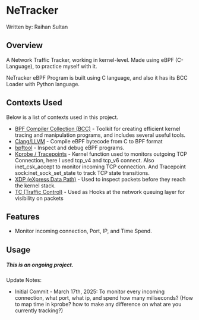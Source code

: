 # NeTracker
Written by: Raihan Sultan

## Overview
A Network Traffic Tracker, working in kernel-level. Made using eBPF (C-Language), to practice myself with it.

NeTracker eBPF Program is built using C language, and also it has its BCC Loader with Python language.

## Contexts Used
Below is a list of contexts used in this project.
- [BPF Compiler Collection (BCC)](https://github.com/iovisor/bcc) - Toolkit for creating efficient kernel tracing and manipulation programs, and includes several useful tools.
- [Clang/LLVM](https://clang.llvm.org/) - Compile eBPF bytecode from C to BPF format
- [bpftool](https://bpftool.dev/) - Inspect and debug eBPF programs.
- [Kprobe / Tracepoints](https://github.com/eunomia-bpf/bpf-developer-tutorial/tree/main/src/1-helloworld#tracepoints) - Kernel function used to monitors outgoing TCP Connection, here I used tcp_v4 and tcp_v6 connect. Also inet_csk_accept to monitor incoming TCP connection. And Tracepoint sock:inet_sock_set_state to track TCP state transitions.
- [XDP (eXpress Data Path)](https://github.com/eunomia-bpf/bpf-developer-tutorial/tree/main/src/21-xdp) - Used to inspect packets before they reach the kernel stack.
- [TC (Traffic Control)](https://github.com/eunomia-bpf/bpf-developer-tutorial/tree/main/src/20-tc) - Used as Hooks at the network queuing layer for visibility on packets

## Features

- Monitor incoming connection, Port, IP, and Time Spend.

## Usage

##### This is an ongoing project.
Update Notes:
- Initial Commit - March 17th, 2025: To monitor every incoming connection, what port, what ip, and spend how many miliseconds? (How to map time in kprobe? how to make any difference on what are you currently tracking?)